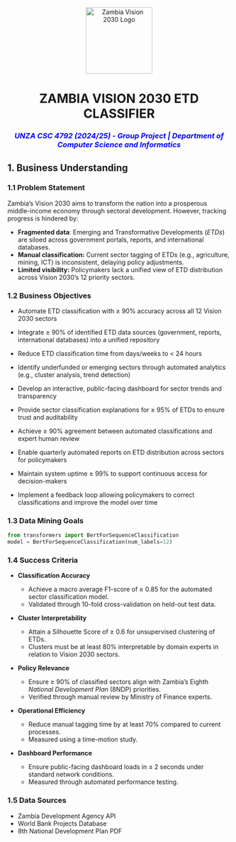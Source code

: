 <div align="center">
  <img src="https://th.bing.com/th/id/OIP.aZt5o1S31YdVKWcrxIBK0gHaKH?w=200&h=200&c=10&o=6&pid=genserp&rm=2" alt="Zambia Vision 2030 Logo" width="150">
  
  <h1>ZAMBIA VISION 2030 ETD CLASSIFIER</h1>
 <h3 style="color:blue;"><i>UNZA CSC 4792 (2024/25) - Group Project | Department of Computer Science and Informatics</i></h3>
</div>

## **1. Business Understanding**

### **1.1 Problem Statement**
Zambia’s Vision 2030 aims to transform the nation into a prosperous middle-income economy through sectoral
development. However, tracking progress is hindered by:
- **Fragmented data**: Emerging and Transformative Developments (*ETDs*) are siloed across
government portals, reports, and international databases.
- **Manual classification:** Current sector tagging of ETDs (e.g., agriculture, mining, ICT) is
inconsistent, delaying policy adjustments.
- **Limited visibility:** Policymakers lack a unified view of ETD distribution across Vision 2030’s 12
priority sectors.

### 1.2 Business Objectives
- Automate ETD classification with ≥ 90% accuracy across all 12 Vision 2030 sectors

- Integrate ≥ 90% of identified ETD data sources (government, reports, international databases) into a unified repository

- Reduce ETD classification time from days/weeks to < 24 hours

- Identify underfunded or emerging sectors through automated analytics (e.g., cluster analysis, trend detection)

- Develop an interactive, public-facing dashboard for sector trends and transparency

- Provide sector classification explanations for ≥ 95% of ETDs to ensure trust and auditability

- Achieve ≥ 90% agreement between automated classifications and expert human review

- Enable quarterly automated reports on ETD distribution across sectors for policymakers

- Maintain system uptime ≥ 99% to support continuous access for decision-makers

- Implement a feedback loop allowing policymakers to correct classifications and improve the model over time

### 1.3 Data Mining Goals

```python
from transformers import BertForSequenceClassification
model = BertForSequenceClassification(num_labels=12)
```
  
### 1.4 Success Criteria

- **Classification Accuracy**  
  - Achieve a macro average F1-score of ≥ 0.85 for the automated sector classification model.  
  - Validated through 10-fold cross-validation on held-out test data.  

- **Cluster Interpretability**  
  - Attain a Silhouette Score of ≥ 0.6 for unsupervised clustering of ETDs.  
  - Clusters must be at least 80% interpretable by domain experts in relation to Vision 2030 sectors.  

- **Policy Relevance**  
  - Ensure ≥ 90% of classified sectors align with Zambia’s Eighth *National Development Plan* (8NDP) priorities.  
  - Verified through manual review by Ministry of Finance experts.  

- **Operational Efficiency**  
  - Reduce manual tagging time by at least 70% compared to current processes.  
  - Measured using a time-motion study.  

- **Dashboard Performance**  
  - Ensure public-facing dashboard loads in ≤ 2 seconds under standard network conditions.  
  - Measured through automated performance testing.  

### 1.5 Data Sources
- Zambia Development Agency API
- World Bank Projects Database
- 8th National Development Plan PDF